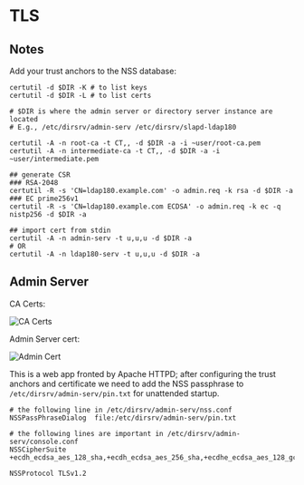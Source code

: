 # TLS

## Notes

Add your trust anchors to the NSS database:

```
certutil -d $DIR -K # to list keys
certutil -d $DIR -L # to list certs

# $DIR is where the admin server or directory server instance are located
# E.g., /etc/dirsrv/admin-serv /etc/dirsrv/slapd-ldap180

certutil -A -n root-ca -t CT,, -d $DIR -a -i ~user/root-ca.pem
certutil -A -n intermediate-ca -t CT,, -d $DIR -a -i ~user/intermediate.pem 

## generate CSR
### RSA-2048
certutil -R -s 'CN=ldap180.example.com' -o admin.req -k rsa -d $DIR -a
### EC prime256v1
certutil -R -s 'CN=ldap180.example.com ECDSA' -o admin.req -k ec -q nistp256 -d $DIR -a

## import cert from stdin
certutil -A -n admin-serv -t u,u,u -d $DIR -a 
# OR
certutil -A -n ldap180-serv -t u,u,u -d $DIR -a 
```

## Admin Server

CA Certs:

![CA Certs](../master/images/cacerts.png)

Admin Server cert:

![Admin Cert](../master/images/adminservcrt.png)




This is a web app fronted by Apache HTTPD; after configuring the trust anchors and certificate
we need to add the NSS passphrase to `/etc/dirsrv/admin-serv/pin.txt` for unattended startup.


```
# the following line in /etc/dirsrv/admin-serv/nss.conf
NSSPassPhraseDialog  file:/etc/dirsrv/admin-serv/pin.txt

# the following lines are important in /etc/dirsrv/admin-serv/console.conf
NSSCipherSuite +ecdh_ecdsa_aes_128_sha,+ecdh_ecdsa_aes_256_sha,+ecdhe_ecdsa_aes_128_gcm_sha_256,+ecdhe_ecdsa_aes_128_sha,+ecdhe_ecdsa_aes_128_sha_256,+ecdhe_ecdsa_aes_256_gcm_sha_384,+ecdhe_ecdsa_aes_256_sha,+ecdhe_ecdsa_aes_256_sha_384,+ecdhe_rsa_aes_128_gcm_sha_256,+ecdhe_rsa_aes_128_sha,+ecdhe_rsa_aes_128_sha_256,+ecdhe_rsa_aes_256_gcm_sha_384,+ecdhe_rsa_aes_256_sha,+ecdhe_rsa_aes_256_sha_384,+ecdh_rsa_aes_128_sha,+ecdh_rsa_aes_256_sha,+rsa_aes_128_gcm_sha_256,+rsa_aes_128_sha,+rsa_aes_256_gcm_sha_384,+rsa_aes_256_sha

NSSProtocol TLSv1.2

```
